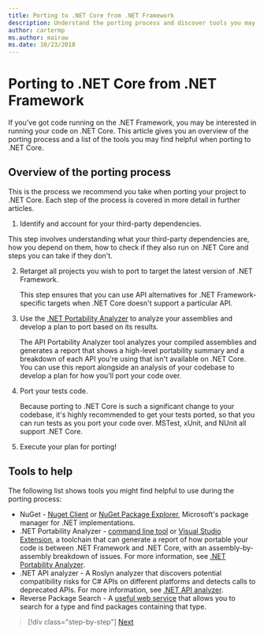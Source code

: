 ```yaml
---
title: Porting to .NET Core from .NET Framework
description: Understand the porting process and discover tools you may find helpful when porting a .NET Framework project to .NET Core.
author: cartermp
ms.author: mairaw
ms.date: 10/23/2018
---
```

# Porting to .NET Core from .NET Framework

If you've got code running on the .NET Framework, you may be interested in running your code on .NET Core. This article gives you an overview of the porting process and a list of the tools you may find helpful when porting to .NET Core.

## Overview of the porting process

This is the process we recommend you take when porting your project to .NET Core. Each step of the process is covered in more detail in further articles.

1. Identify and account for your third-party dependencies.

  This step involves understanding what your third-party dependencies are, how you depend on them, how to check if they also run on .NET Core and steps you can take if they don't.

2. Retarget all projects you wish to port to target the latest version of .NET Framework.

   This step ensures that you can use API alternatives for .NET Framework-specific targets when .NET Core doesn't support a particular API.

3. Use the [.NET Portability Analyzer](../../standard/analyzers/portability-analyzer.md) to analyze your assemblies and develop a plan to port based on its results.

   The API Portability Analyzer tool analyzes your compiled assemblies and generates a report that shows a high-level portability summary and a breakdown of each API you're using that isn't available on .NET Core. You can use this report alongside an analysis of your codebase to develop a plan for how you'll port your code over.

4. Port your tests code.

   Because porting to .NET Core is such a significant change to your codebase, it's highly recommended to get your tests ported, so that you can run tests as you port your code over. MSTest, xUnit, and NUnit all support .NET Core.

5. Execute your plan for porting!

## Tools to help

The following list shows tools you might find helpful to use during the porting process:

* NuGet - [Nuget Client](https://dist.nuget.org/index.html) or [NuGet Package Explorer](https://github.com/NuGetPackageExplorer/NuGetPackageExplorer), Microsoft's package manager for .NET implementations.
* .NET Portability Analyzer - [command line tool](https://github.com/Microsoft/dotnet-apiport/releases) or [Visual Studio Extension](https://visualstudiogallery.msdn.microsoft.com/1177943e-cfb7-4822-a8a6-e56c7905292b), a toolchain that can generate a report of how portable your code is between .NET Framework and .NET Core, with an assembly-by-assembly breakdown of issues. For more information, see [.NET Portability Analyzer](../../standard/analyzers/portability-analyzer.md).
* .NET API analyzer - A Roslyn analyzer that discovers potential compatibility risks for C# APIs on different platforms and detects calls to deprecated APIs. For more information, see [.NET API analyzer](../../standard/analyzers/api-analyzer.md).
* Reverse Package Search - A [useful web service](https://packagesearch.azurewebsites.net) that allows you to search for a type and find packages containing that type.

>[!div class="step-by-step"]
[Next](third-party-deps.md)

